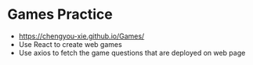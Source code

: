 # Games Practice
* https://chengyou-xie.github.io/Games/
* Use React to create web games
* Use axios to fetch the game questions that are deployed on web page
